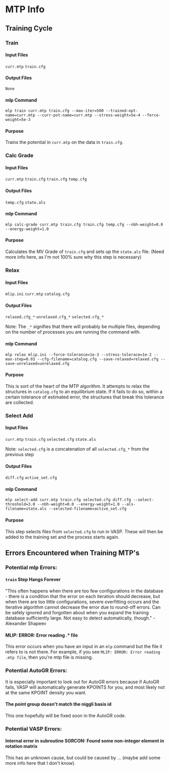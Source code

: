 # MTP Info

## Training Cycle

### Train

#### Input Files

`curr.mtp`
`train.cfg`

#### Output Files

`None`

#### mlp Command

`mlp train curr.mtp train.cfg --max-iter=500 --trained-opt-name=curr.mtp --curr-pot-name=curr.mtp --stress-weight=5e-4 --force-weight=5e-3`

#### Purpose

Trains the potential in `curr.mtp` on the data in `train.cfg`.

### Calc Grade

#### Input Files

`curr.mtp`
`train.cfg`
`train.cfg`
`temp.cfg`

#### Output Files

`temp.cfg`
`state.als`

#### mlp Command

`mlp calc-grade curr.mtp train.cfg train.cfg temp.cfg --nbh-weight=0.0 --energy-weight=1.0`

#### Purpose

Calculates the MV Grade of `train.cfg` and sets up the `state.als` file. (Need more info here, as I'm not 100% sure why this step is necessary)

### Relax

#### Input Files

`mlip.ini`
`curr.mtp`
`catalog.cfg`

#### Output Files

`relaxed.cfg_*`
`unrelaxed.cfg_*`
`selected.cfg_*`

Note: The `_*` signifies that there will probably be multiple files, depending on the number of processes you are running the command with.

#### mlp Command

`mlp relax mlip.ini --force-tolerance=1e-3 --stress-tolerace=1e-2 --max-step=0.03 --cfg-filename=catalog.cfg --save-relaxed=relaxed.cfg --save-unrelaxed=unrelaxed.cfg`

#### Purpose

This is sort of the heart of the MTP algorithm. It attempts to relax the structures in `catalog.cfg` to an equilibrium state.
If it fails to do so,  within a certain tolerance of estimated error, the structures that break this tolerance are collected.

### Select Add


#### Input Files

`curr.mtp`
`train.cfg`
`selected.cfg`
 `state.als`

Note: `selected.cfg` is a concatenation of all `selected.cfg_*` from the previous step

#### Output Files

`diff.cfg`
`active_set.cfg`

#### mlp Command

`mlp select-add curr.mtp train.cfg selected.cfg diff.cfg --select-threshold=3.0 --nbh-weight=0.0 --energy-weight=1.0 --als-filename=state.als --selected-filename=active_set.cfg`

#### Purpose

This step selects files from `selected.cfg` to run in VASP. These will then be added to the training set and the process starts again.

## Errors Encountered when Training MTP's

### Potential mlp Errors:

#### `train` Step Hangs Forever

"This often happens when there are too few configurations in the database - there is a condition that the error on each iteration should decrease, but when there are too little configurations, severe overfitting occurs and the iterative algorithm cannot decrease the error due to round-off errors. Can be safely ignored and forgotten about when you expand the training database sufficiently large. Not easy to detect automatically, though." - Alexander Shapeev

#### MLIP: ERROR: Error reading .* file

This error occurs when you have an input in an `mlp` command but the file it refers to is not there. For example, if you see `MLIP: ERROR: Error reading .mtp file`, then you're mtp file is missing.

### Potential AutoGR Errors:

It is especially important to look out for AutoGR errors because if AutoGR fails, VASP will automatically generate KPOINTS for you, and most likely not at the same KPOINT density you want.

#### The point group doesn't match the niggli basis id

This one hopefully will be fixed soon in the AutoGR code.

### Potential VASP Errors:

#### Internal error in subroutine SGRCON: Found some non-integer element in rotation matrix

This has an unknown cause, but could be caused by ... (maybe add some more info here that I don't know).
